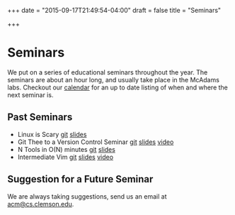 +++
date = "2015-09-17T21:49:54-04:00"
draft = false
title = "Seminars"

+++

Seminars
========

We put on a series of educational seminars throughout the year. The seminars are about an hour long, and usually take place in the McAdams labs. Checkout our [calendar][] for an up to date listing of when and where the next seminar is.

Past Seminars
-------------

- Linux is Scary [git][linux-git] [slides][linux-slides]
- Git Thee to a Version Control Seminar [git][git-git] [slides][git-slides] [video][git-video]
- N Tools in O(N) minutes [git][tools-git] [slides][tools-slides]
- Intermediate Vim [git][vim-git] [slides][vim-slides] [video][vim-video]

Suggestion for a Future Seminar
-------------------------------

We are always taking suggestions, send us an email at <acm@cs.clemson.edu>.

[calendar]: https://www.google.com/calendar/embed?src=aeh6j0eubfdc3atqq44g7iigu8%40group.calendar.google.com&ctz=America/New_York

[linux-git]: https://bitbucket.org/robertu94/clemson-acm
[linux-slides]: http://cs.clemson.edu/~robertu/linux/linux.html
[git-git]: https://bitbucket.org/robertu94/clemson-acm
[git-slides]: http://cs.clemson.edu/~robertu/git/git.html
[git-video]: https://youtu.be/FRVzpoyqsPM
[tools-git]: https://bitbucket.org/robertu94/clemson-acm
[tools-slides]: http://cs.clemson.edu/~robertu/tools/tools.html
[vim-git]: https://bitbucket.org/robertu94/clemson-acm
[vim-slides]: http://cs.clemson.edu/~robertu/vim/vim.html
[vim-video]: https://youtu.be/v0W7JkzQAzA
